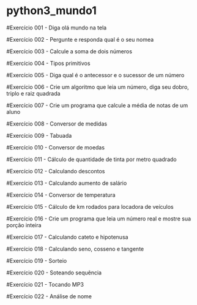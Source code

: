 # python3_mundo1

#Exercício 001 - Diga olá mundo na tela

#Exercício 002 - Pergunte e responda qual é o seu nomea

#Exercício 003 - Calcule a soma de dois números

#Exercício 004 - Tipos primitivos

#Exercício 005 - Diga qual é o antecessor e o sucessor de um número

#Exercício 006 - Crie um algoritmo que leia um número, diga seu dobro, triplo e raiz quadrada

#Exercício 007 - Crie um programa que calcule a média de notas de um aluno

#Exercício 008 - Conversor de medidas

#Exercício 009 - Tabuada

#Exercício 010 - Conversor de moedas

#Exercício 011 - Cálculo de quantidade de tinta por metro quadrado

#Exercício 012 - Calculando descontos

#Exercício 013 - Calculando aumento de salário

#Exercício 014 - Conversor de temperatura

#Exercício 015 - Cálculo de km rodados para locadora de veículos

#Exercício 016 - Crie um programa que leia um número real e mostre sua porção inteira

#Exercício 017 - Calculando cateto e hipotenusa

#Exercício 018 - Calculando seno, cosseno e tangente

#Exercício 019 - Sorteio

#Exercício 020 - Soteando sequência

#Exercício 021 - Tocando MP3

#Exercício 022 - Análise de nome